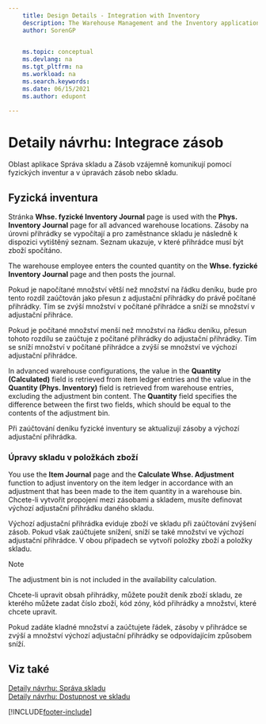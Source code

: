 ```yaml
---
    title: Design Details - Integration with Inventory
    description: The Warehouse Management and the Inventory application area interact with one another in physical inventory and in inventory or warehouse adjustment.
    author: SorenGP

    
    ms.topic: conceptual
    ms.devlang: na
    ms.tgt_pltfrm: na
    ms.workload: na
    ms.search.keywords:
    ms.date: 06/15/2021
    ms.author: edupont

---
```

# Detaily návrhu: Integrace zásob
Oblast aplikace Správa skladu a Zásob vzájemně komunikují pomocí fyzických inventur a v úpravách zásob nebo skladu.

## Fyzická inventura
Stránka **Whse. fyzické Inventory Journal** page is used with the **Phys. Inventory Journal** page for all advanced warehouse locations. Zásoby na úrovni přihrádky se vypočítají a pro zaměstnance skladu je následně k dispozici vytištěný seznam. Seznam ukazuje, v které přihrádce musí být zboží spočítáno.

The warehouse employee enters the counted quantity on the **Whse. fyzické Inventory Journal** page and then posts the journal.

Pokud je napočítané množství větší než množství na řádku deníku, bude pro tento rozdíl zaúčtován jako přesun z adjustační přihrádky do právě počítané přihrádky. Tím se zvýší množství v počítané přihrádce a sníží se množství v adjustační přihráce.

Pokud je počítané množství menší než množství na řádku deníku, přesun tohoto rozdílu se zaúčtuje z počítané přihrádky do adjustační přihrádky. Tím se sníží množství v počítané přihrádce a zvýší se množství ve výchozí adjustační přihrádce.

In advanced warehouse configurations, the value in the **Quantity (Calculated)** field is retrieved from item ledger entries and the value in the **Quantity (Phys. Inventory)** field is retrieved from warehouse entries, excluding the adjustment bin content. The **Quantity** field specifies the difference between the first two fields, which should be equal to the contents of the adjustment bin.

Při zaúčtování deníku fyzické inventury se aktualizují zásoby a výchozí adjustační přihrádka.

### Úpravy skladu v položkách zboží
You use the **Item Journal** page and the **Calculate Whse. Adjustment** function to adjust inventory on the item ledger in accordance with an adjustment that has been made to the item quantity in a warehouse bin. Chcete-li vytvořit propojení mezi zásobami a skladem, musíte definovat výchozí adjustační přihrádku daného skladu.

Výchozí adjustační přihrádka eviduje zboží ve skladu při zaúčtování zvýšení zásob. Pokud však zaúčtujete snížení, sníží se také množství ve výchozí adjustační přihrádce. V obou případech se vytvoří položky zboží a položky skladu.

> [!NOTE]  
> The adjustment bin is not included in the availability calculation.

Chcete-li upravit obsah přihrádky, můžete použít deník zboží skladu, ze kterého můžete zadat číslo zboží, kód zóny, kód přihrádky a množství, které chcete upravit.

Pokud zadáte kladné množství a zaúčtujete řádek, zásoby v přihrádce se zvýší a množství výchozí adjustační přihrádky se odpovídajícím způsobem sníží.

## Viz také
[Detaily návrhu: Správa skladu](design-details-warehouse-management.md)     
[Detaily návrhu: Dostupnost ve skladu](design-details-availability-in-the-warehouse.md)

[!INCLUDE[footer-include](includes/footer-banner.md)]